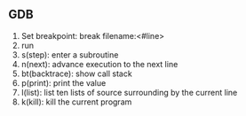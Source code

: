 ## GDB
1. Set breakpoint: break filename:<#line>
2. run
3. s(step): enter a subroutine
4. n(next): advance execution to the next line
5. bt(backtrace): show call stack
6. p(print): print the value
7. l(list): list ten lists of source surrounding by the current line
8. k(kill): kill the current program
